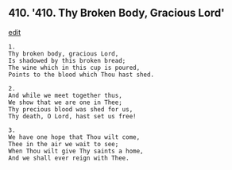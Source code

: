 
## 410.  '410. Thy Broken Body, Gracious Lord'
[edit](https://docs.google.com/document/d/1LJDN%2DfQ1luk2q8mrEp1fBEwd5TWHfIzE/edit?mode=html)






    1.
    Thy broken body, gracious Lord,
    Is shadowed by this broken bread;
    The wine which in this cup is poured,
    Points to the blood which Thou hast shed.

    2.
    And while we meet together thus,
    We show that we are one in Thee;
    Thy precious blood was shed for us,
    Thy death, O Lord, hast set us free!

    3.
    We have one hope that Thou wilt come,
    Thee in the air we wait to see;
    When Thou wilt give Thy saints a home,
    And we shall ever reign with Thee.
